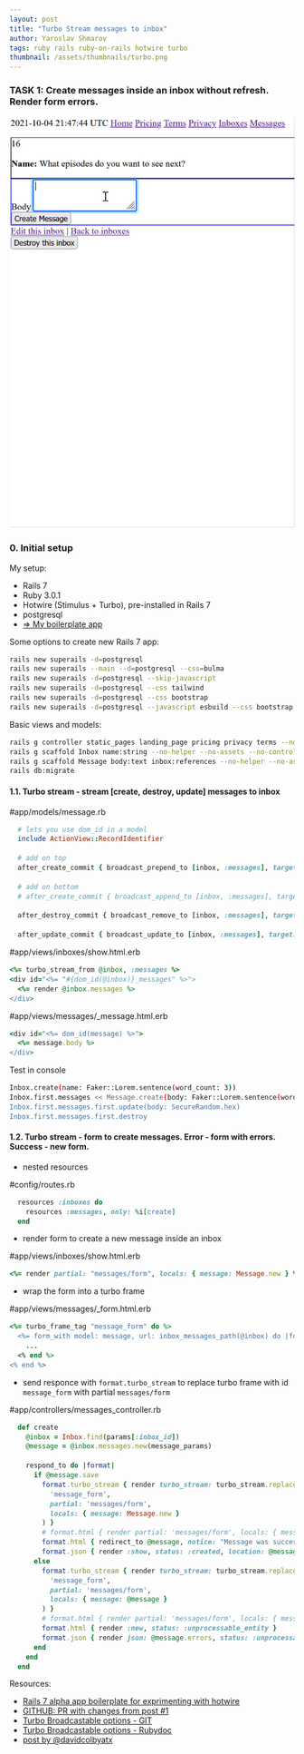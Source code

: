 ```yaml
---
layout: post
title: "Turbo Stream messages to inbox"
author: Yaroslav Shmarov
tags: ruby rails ruby-on-rails hotwire turbo
thumbnail: /assets/thumbnails/turbo.png
---
```


### TASK 1: Create messages inside an inbox without refresh. Render form errors.

![hotwire-demo-1](/assets/images/hotwire-demo-1.gif)

### 0. Initial setup

My setup:
* Rails 7
* Ruby 3.0.1
* Hotwire (Stimulus + Turbo), pre-installed in Rails 7
* postgresql
* [=> My boilerplate app](https://github.com/yshmarov/askdemos)

Some options to create new Rails 7 app:
```sh
rails new superails -d=postgresql
rails new superails --main --d=postgresql --css=bulma
rails new superails -d=postgresql --skip-javascript
rails new superails -d=postgresql --css tailwind
rails new superails -d=postgresql --css bootstrap
rails new superails -d=postgresql --javascript esbuild --css bootstrap
```

Basic views and models:
```sh
rails g controller static_pages landing_page pricing privacy terms --no-helper --no-assets --no-controller-specs --no-view-specs --no-test-framework
rails g scaffold Inbox name:string --no-helper --no-assets --no-controller-specs --no-view-specs --no-test-framework --no-jbuilder
rails g scaffold Message body:text inbox:references --no-helper --no-assets --no-controller-specs --no-view-specs --no-test-framework --no-jbuilder
rails db:migrate
```

#### 1.1. Turbo stream - stream [create, destroy, update] messages to inbox

#app/models/message.rb
```ruby
  # lets you use dom_id in a model
  include ActionView::RecordIdentifier

  # add on top
  after_create_commit { broadcast_prepend_to [inbox, :messages], target: "#{dom_id(inbox)}_messages" }

  # add on bottom
  # after_create_commit { broadcast_append_to [inbox, :messages], target: "#{dom_id(inbox)}_messages" }

  after_destroy_commit { broadcast_remove_to [inbox, :messages], target: "#{dom_id(self)}" }

  after_update_commit { broadcast_update_to [inbox, :messages], target: "#{dom_id(self)}" }
```

#app/views/inboxes/show.html.erb
```ruby
<%= turbo_stream_from @inbox, :messages %>
<div id="<%= "#{dom_id(@inbox)}_messages" %>">
  <%= render @inbox.messages %>
</div>
```

#app/views/messages/_message.html.erb
```ruby
<div id="<%= dom_id(message) %>">
  <%= message.body %>
</div>
```

Test in console
```sh
Inbox.create(name: Faker::Lorem.sentence(word_count: 3))
Inbox.first.messages << Message.create(body: Faker::Lorem.sentence(word_count: 3))
Inbox.first.messages.first.update(body: SecureRandom.hex)
Inbox.first.messages.first.destroy
```

#### 1.2. Turbo stream - form to create messages. Error - form with errors. Success - new form.

* nested resources

#config/routes.rb
```ruby
  resources :inboxes do
    resources :messages, only: %i[create]
  end
```

* render form to create a new message inside an inbox

#app/views/inboxes/show.html.erb
```ruby
<%= render partial: "messages/form", locals: { message: Message.new } %>
```

* wrap the form into a turbo frame

#app/views/messages/_form.html.erb
```ruby
<%= turbo_frame_tag "message_form" do %>
  <%= form_with model: message, url: inbox_messages_path(@inbox) do |form| %>
  	...
  <% end %>
<% end %>
```

* send responce with `format.turbo_stream` to replace turbo frame with id `message_form` with partial `messages/form`

#app/controllers/messages_controller.rb
```ruby
  def create
    @inbox = Inbox.find(params[:inbox_id])
    @message = @inbox.messages.new(message_params)

    respond_to do |format|
      if @message.save
        format.turbo_stream { render turbo_stream: turbo_stream.replace(
          'message_form', 
          partial: 'messages/form', 
          locals: { message: Message.new }
        ) }
        # format.html { render partial: 'messages/form', locals: { message: Message.new }}
        format.html { redirect_to @message, notice: "Message was successfully created." }
        format.json { render :show, status: :created, location: @message }
      else
        format.turbo_stream { render turbo_stream: turbo_stream.replace(
          'message_form', 
          partial: 'messages/form', 
          locals: { message: @message }
        ) }
        # format.html { render partial: 'messages/form', locals: { message: @message }}
        format.html { render :new, status: :unprocessable_entity }
        format.json { render json: @message.errors, status: :unprocessable_entity }
      end
    end
  end
```

Resources:
* [Rails 7 alpha app boilerplate for exprimenting with hotwire](https://github.com/yshmarov/askdemos)
* [GITHUB: PR with changes from post #1](https://github.com/yshmarov/askdemos/pull/1)
* [Turbo Broadcastable options - GIT](https://github.com/hotwired/turbo-rails/blob/main/app/models/concerns/turbo/broadcastable.rb)
* [Turbo Broadcastable options - Rubydoc](https://www.rubydoc.info/gems/turbo-rails/0.5.2/Turbo/Broadcastable)
* [post by @davidcolbyatx](https://dev.to/davidcolbyatx/using-hotwire-and-rails-to-build-a-live-commenting-system-aj9)
